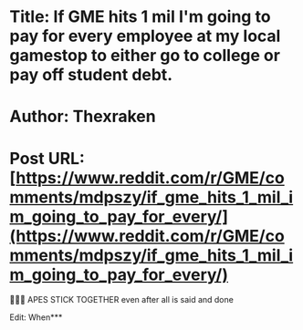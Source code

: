 # Title: If GME hits 1 mil I'm going to pay for every employee at my local gamestop to either go to college or pay off student debt.
# Author: Thexraken
# Post URL: [https://www.reddit.com/r/GME/comments/mdpszy/if_gme_hits_1_mil_im_going_to_pay_for_every/](https://www.reddit.com/r/GME/comments/mdpszy/if_gme_hits_1_mil_im_going_to_pay_for_every/)


🦍🦍🦍 APES STICK TOGETHER even after all is said and done

Edit: When***
